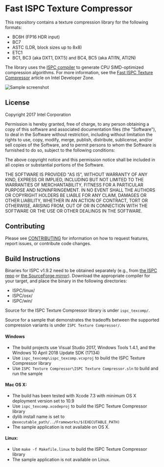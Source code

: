 # Fast ISPC Texture Compressor

This repository contains a texture compression library for the following
formats:

* BC6H (FP16 HDR input)
* BC7
* ASTC (LDR, block sizes up to 8x8)
* ETC1
* BC1, BC3 (aka DXT1, DXT5) and BC4, BC5 (aka ATI1N, ATI2N)

The library uses the [ISPC compiler](https://ispc.github.io/) to generate CPU
SIMD-optimized compression algorithms.  For more information, see the [Fast ISPC
Texture
Compressor](https://software.intel.com/en-us/articles/fast-ispc-texture-compressor-update)
article on Intel Developer Zone.

![Sample screenshot](screenshot.png "Sample screenshot")

## License

Copyright 2017 Intel Corporation

Permission is hereby granted, free of charge, to any person obtaining a copy of
this software and associated documentation files (the "Software"), to deal in
the Software without restriction, including without limitation the rights to
use, copy, modify, merge, publish, distribute, sublicense, and/or sell copies
of the Software, and to permit persons to whom the Software is furnished to do
so, subject to the following conditions:

The above copyright notice and this permission notice shall be included in all
copies or substantial portions of the Software.

THE SOFTWARE IS PROVIDED "AS IS", WITHOUT WARRANTY OF ANY KIND, EXPRESS OR
IMPLIED, INCLUDING BUT NOT LIMITED TO THE WARRANTIES OF MERCHANTABILITY,
FITNESS FOR A PARTICULAR PURPOSE AND NONINFRINGEMENT. IN NO EVENT SHALL THE
AUTHORS OR COPYRIGHT HOLDERS BE LIABLE FOR ANY CLAIM, DAMAGES OR OTHER
LIABILITY, WHETHER IN AN ACTION OF CONTRACT, TORT OR OTHERWISE, ARISING FROM,
OUT OF OR IN CONNECTION WITH THE SOFTWARE OR THE USE OR OTHER DEALINGS IN THE
SOFTWARE.

## Contributing

Please see
[CONTRIBUTING](https://github.com/GameTechDev/ISPCTextureCompressor/blob/master/contributing.md)
for information on how to request features, report issues, or contribute code
changes.

## Build Instructions

Binaries for ISPC v1.9.2 need to be obtained separately (e.g., from [the ISPC
repo](https://ispc.github.io/downloads.html) or [the SourceForge
mirror](http://sourceforge.net/projects/ispcmirror/files/v1.9.2/)).  Download
the appropriate compiler for your target, and place the binary in the following
directories:

 - ISPC/linux/
 - ISPC/osx/
 - ISPC/win/

Source for the ISPC Texture Compressor library is under `ispc_texcomp/`.

Source for a sample that demonstrates the tradeoffs between the supported
compression variants is under `ISPC Texture Compressor/`.

#### Windows

* The build projects use Visual Studio 2017, Windows Tools 1.4.1, and the Windows 10 April 2018 Update SDK (17134)
* Use `ispc_texcomp\ispc_texcomp.vcxproj` to build the ISPC Texture Compressor library
* Use `ISPC Texture Compressor\ISPC Texture Compressor.sln` to build and run the sample

#### Mac OS X:
* The build has been tested with Xcode 7.3 with minimum OS X deployment version set to 10.9
* Use `ispc_texcomp.xcodeproj` to build the ISPC Texture Compressor library
 * dylib install name is set to `@executable_path/../Frameworks/$(EXECUTABLE_PATH)`
* The sample application is not available on OS X.

#### Linux:
* Use `make -f Makefile.linux` to build the ISPC Texture Compressor library
* The sample application is not available on Linux.
